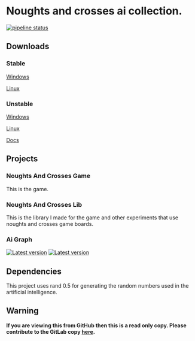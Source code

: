 # Noughts and crosses ai collection.

[![pipeline status](https://gitlab.com/efunb/noughts-and-crosses-ai-collection/badges/master/pipeline.svg)](https://gitlab.com/efunb/noughts-and-crosses-ai-collection/commits/master)

## Downloads

### Stable

[Windows](https://gitlab.com/efunb/noughts-and-crosses-ai-collection/-/jobs/artifacts/master/download?job=nightly-windows-optimized)

[Linux](https://gitlab.com/efunb/noughts-and-crosses-ai-collection/-/jobs/artifacts/master/download?job=nightly-linux-optimized)

### Unstable

[Windows](https://gitlab.com/efunb/noughts-and-crosses-ai-collection/-/jobs/artifacts/dev/download?job=nightly-windows-optimized)

[Linux](https://gitlab.com/efunb/noughts-and-crosses-ai-collection/-/jobs/artifacts/dev/download?job=nightly-linux-optimized)

[Docs](https://gitlab.com/efunb/noughts-and-crosses-ai-collection/-/jobs/artifacts/dev/download?job=docs)

## Projects

### Noughts And Crosses Game

This is the game. 

### Noughts And Crosses Lib

This is the library I made for the game and other experiments that use noughts and crosses game boards.

### Ai Graph

[![Latest version](https://img.shields.io/crates/l/ai-graph.svg)](https://crates.io/crates/ai-graph)
[![Latest version](https://img.shields.io/crates/v/ai-graph.svg)](![Crates.io](https://img.shields.io/crates/v/ai-graph.svg))
## Dependencies

This project uses rand 0.5 for generating the random numbers used in the artificial intelligence.


## **Warning**

**If you are viewing this from GitHub then this is a read only copy. Please contribute to the GitLab copy [here](https://gitlab.com/efunb/noughts-and-crosses-ai-collection).**